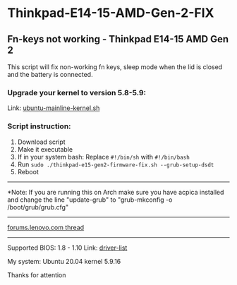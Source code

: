# Thinkpad-E14-15-AMD-Gen-2-FIX

## Fn-keys not working - Thinkpad E14-15 AMD Gen 2

This script will fix non-working fn keys, sleep mode when the lid is closed and the battery is connected.


### Upgrade your kernel to version 5.8-5.9: 

Link: [ubuntu-mainline-kernel.sh](https://github.com/pimlie/ubuntu-mainline-kernel.sh) 


### Script instruction:

1. Download script
2. Make it executable
3. If in your system bash: Replace `#!/bin/sh` with `#!/bin/bash`
3. Run
`
sudo ./thinkpad-e15-gen2-firmware-fix.sh --grub-setup-dsdt
`
4. Reboot

---
*Note: If you are running this on Arch make sure you have acpica installed and change the line "update-grub" to "grub-mkconfig -o /boot/grub/grub.cfg"

---

 [forums.lenovo.com thread](https://forums.lenovo.com/t5/Other-Linux-Discussions/Linux-Fn-keys-not-working-Thinkpad-E14-AMD-Gen-2/m-p/5027791?page=8) 

---

Supported BIOS: 1.8 - 1.10
Link: [driver-list](https://pcsupport.lenovo.com/us/en/products/laptops-and-netbooks/thinkpad-edge-laptops/thinkpad-e15-gen-2-type-20t8-20t9/downloads/driver-list/) 



My system:
Ubuntu 20.04
kernel 5.9.16

Thanks for attention

